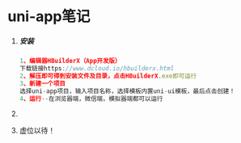 # uni-app笔记

1. ##### 安装

   ```js
   1、编辑器HBuilderX（App开发版）
   下载链接https://www.dcloud.io/hbuilderx.html
   2、解压即可得到安装文件及目录，点击HBuilderX.exe即可运行
   3、新建一个项目
   选择uni-app项目，输入项目名称，选择模板内置uni-ui模板，最后点击创建！
   4、运行--在浏览器端，微信端，模拟器端都可以运行
   ```

2. 

3. 虚位以待！